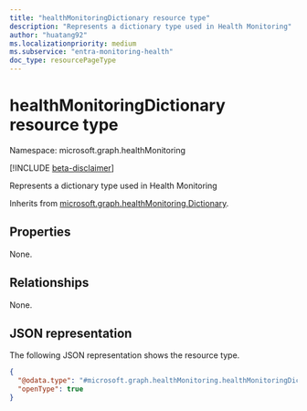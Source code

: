 ```yaml
---
title: "healthMonitoringDictionary resource type"
description: "Represents a dictionary type used in Health Monitoring"
author: "huatang92"
ms.localizationpriority: medium
ms.subservice: "entra-monitoring-health"
doc_type: resourcePageType
---
```


# healthMonitoringDictionary resource type

Namespace: microsoft.graph.healthMonitoring

[!INCLUDE [beta-disclaimer](../../includes/beta-disclaimer.md)]

Represents a dictionary type used in Health Monitoring


Inherits from [microsoft.graph.healthMonitoring.Dictionary](../resources/healthmonitoring-dictionary.md).

## Properties

None.

## Relationships
None.

## JSON representation
The following JSON representation shows the resource type.
<!-- {
  "blockType": "resource",
  "@odata.type": "microsoft.graph.healthMonitoring.healthMonitoringDictionary"
}
-->
``` json
{
  "@odata.type": "#microsoft.graph.healthMonitoring.healthMonitoringDictionary",
  "openType": true
}
```

